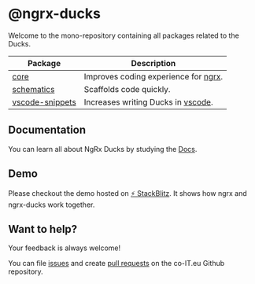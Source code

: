 # @ngrx-ducks

Welcome to the mono-repository containing all packages related to the Ducks.

| Package           | Description                            |
| ----------------- | -------------------------------------- |
| [core]            | Improves coding experience for [ngrx]. |
| [schematics]      | Scaffolds code quickly.                |
| [vscode-snippets] | Increases writing Ducks in [vscode].   |

[core]: ./packages/core
[schematics]: ./packages/schematics
[vscode-snippets]: ./packages/vscode-snippets
[ngrx]: https://ngrx.io/
[vscode]: https://code.visualstudio.com/

## Documentation

You can learn all about NgRx Ducks by studying the [Docs](//co-it-eu-open-source.gitbook.io/ngrx-ducks/).

## Demo

Please checkout the demo hosted on <a href="https://stackblitz.com/edit/ngrx-ducks-12?embed=1&file=src/app/counter/store/counter/counter.facade.ts" target="_blank">⚡️ StackBlitz</a>.
It shows how ngrx and ngrx-ducks work together.

## Want to help?

Your feedback is always welcome!

You can file [issues](https://github.com/co-it/ngrx-ducks/issues) and create [pull requests](https://github.com/co-it/ngrx-ducks/pulls) on the co-IT.eu Github repository.
